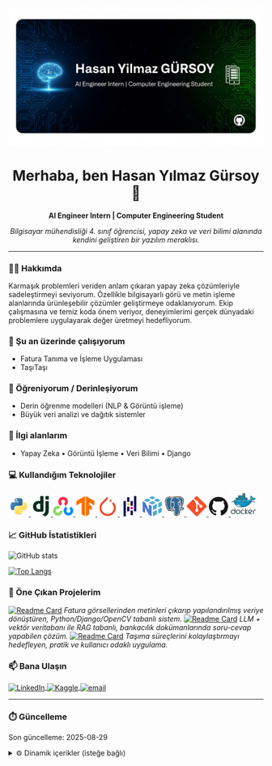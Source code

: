 <!-- Bu dosya, GitHub profil README'niz için iskelet şablondur. Yer tutucuları dolduracağız. -->

<div align="center">

  <!-- Başlık görseli (isteğe bağlı) -->
  <!-- Aşağıdaki URL'yi kendi banner/GIF görselinizle değiştirin -->
  <!-- Banner: Hazır olduğunda bu görseli kendi banner linkinizle değiştirin -->
  <img src="assets/banner.png" alt="profile banner" width="900" loading="lazy" />

  <h1>Merhaba, ben Hasan Yılmaz Gürsoy 👋</h1>
  <p><strong>AI Engineer Intern | Computer Engineering Student</strong></p>
  <p><em>Bilgisayar mühendisliği 4. sınıf öğrencisi, yapay zeka ve veri bilimi alanında kendini geliştiren bir yazılım meraklısı.</em></p>

  <!-- Hızlı rozetler (shields.io) -->
  <!-- Örnek: <img src="https://img.shields.io/badge/React-20232A?style=for-the-badge&logo=react&logoColor=61DAFB" /> -->

</div>

---

### 🙋‍♂️ Hakkımda
Karmaşık problemleri veriden anlam çıkaran yapay zeka çözümleriyle sadeleştirmeyi seviyorum. Özellikle
bilgisayarlı görü ve metin işleme alanlarında ürünleşebilir çözümler geliştirmeye odaklanıyorum. Ekip
çalışmasına ve temiz koda önem veriyor, deneyimlerimi gerçek dünyadaki problemlere uygulayarak
değer üretmeyi hedefliyorum.

### 🔭 Şu an üzerinde çalışıyorum
- Fatura Tanıma ve İşleme Uygulaması
- TaşıTaşı

### 🌱 Öğreniyorum / Derinleşiyorum
- Derin öğrenme modelleri (NLP & Görüntü işleme)
- Büyük veri analizi ve dağıtık sistemler

### 💬 İlgi alanlarım
- Yapay Zeka • Görüntü İşleme • Veri Bilimi • Django

### 💻 Kullandığım Teknolojiler
<p align="left">
  <!-- İkon örnekleri: Devicon -->
  <a href="https://www.python.org" target="_blank" rel="noreferrer">
    <img src="https://raw.githubusercontent.com/devicons/devicon/master/icons/python/python-original.svg" alt="python" width="40" height="40" />
  </a>
  <a href="https://www.djangoproject.com/" target="_blank" rel="noreferrer">
    <img src="https://raw.githubusercontent.com/devicons/devicon/master/icons/django/django-plain.svg" alt="django" width="40" height="40" />
  </a>
  <a href="https://opencv.org/" target="_blank" rel="noreferrer">
    <img src="https://raw.githubusercontent.com/devicons/devicon/master/icons/opencv/opencv-original.svg" alt="opencv" width="40" height="40" />
  </a>
  <a href="https://www.tensorflow.org/" target="_blank" rel="noreferrer">
    <img src="https://raw.githubusercontent.com/devicons/devicon/master/icons/tensorflow/tensorflow-original.svg" alt="tensorflow" width="40" height="40" />
  </a>
  <a href="https://pytorch.org/" target="_blank" rel="noreferrer">
    <img src="https://raw.githubusercontent.com/devicons/devicon/master/icons/pytorch/pytorch-original.svg" alt="pytorch" width="40" height="40" />
  </a>
  <a href="https://pandas.pydata.org/" target="_blank" rel="noreferrer">
    <img src="https://raw.githubusercontent.com/devicons/devicon/master/icons/pandas/pandas-original.svg" alt="pandas" width="40" height="40" />
  </a>
  <a href="https://numpy.org/" target="_blank" rel="noreferrer">
    <img src="https://raw.githubusercontent.com/devicons/devicon/master/icons/numpy/numpy-original.svg" alt="numpy" width="40" height="40" />
  </a>
  <a href="https://www.postgresql.org/" target="_blank" rel="noreferrer">
    <img src="https://raw.githubusercontent.com/devicons/devicon/master/icons/postgresql/postgresql-original.svg" alt="postgresql" width="40" height="40" />
  </a>
  <a href="https://git-scm.com/" target="_blank" rel="noreferrer">
    <img src="https://raw.githubusercontent.com/devicons/devicon/master/icons/git/git-original.svg" alt="git" width="40" height="40" />
  </a>
  <a href="https://github.com/" target="_blank" rel="noreferrer">
    <img src="https://raw.githubusercontent.com/devicons/devicon/master/icons/github/github-original.svg" alt="github" width="40" height="40" />
  </a>
  <a href="https://www.docker.com/" target="_blank" rel="noreferrer">
    <img src="https://raw.githubusercontent.com/devicons/devicon/master/icons/docker/docker-original-wordmark.svg" alt="docker" width="50" height="50" />
  </a>
  <!-- İhtiyaca göre teknoloji ikonları ekleyelim -->
</p>

### 📈 GitHub İstatistikleri

![GitHub stats](https://github-readme-stats.vercel.app/api?username=hasanyilmazgursoy&show_icons=true&theme=radical)

[![Top Langs](https://github-readme-stats.vercel.app/api/top-langs/?username=hasanyilmazgursoy&layout=compact&theme=radical)](https://github.com/anuraghazra/github-readme-stats)

### 📌 Öne Çıkan Projelerim
[![Readme Card](https://github-readme-stats.vercel.app/api/pin/?username=hasanyilmazgursoy&repo=fatura_tanima_uygulamasi&theme=radical)](https://github.com/hasanyilmazgursoy/fatura_tanima_uygulamasi)
<em>Fatura görsellerinden metinleri çıkarıp yapılandırılmış veriye dönüştüren, Python/Django/OpenCV tabanlı sistem.</em>
[![Readme Card](https://github-readme-stats.vercel.app/api/pin/?username=hasanyilmazgursoy&repo=vakifbank-hackathon-rag-system&theme=radical)](https://github.com/hasanyilmazgursoy/vakifbank-hackathon-rag-system)
<em>LLM + vektör veritabanı ile RAG tabanlı, bankacılık dokümanlarında soru-cevap yapabilen çözüm.</em>
[![Readme Card](https://github-readme-stats.vercel.app/api/pin/?username=hasanyilmazgursoy&repo=TasiTasi&theme=radical)](https://github.com/hasanyilmazgursoy/TasiTasi)
<em>Taşıma süreçlerini kolaylaştırmayı hedefleyen, pratik ve kullanıcı odaklı uygulama.</em>

### 📫 Bana Ulaşın
<p align="left">
  <a href="https://www.linkedin.com/in/hasan-y%C4%B1lmaz-g%C3%BCrsoy-a900b9229/" target="blank">
    <img align="center" src="https://raw.githubusercontent.com/rahuldkjain/github-profile-readme-generator/master/src/images/icons/Social/linked-in-alt.svg" alt="LinkedIn" height="30" width="40" />
  </a>
  <a href="https://www.kaggle.com/hasanylmazgrsoy" target="blank">
    <img align="center" src="https://raw.githubusercontent.com/rahuldkjain/github-profile-readme-generator/master/src/images/icons/Social/kaggle.svg" alt="Kaggle" height="30" width="40" />
  </a>
  <a href="mailto:hasanyilmazgursoy@gmail.com" target="blank">
    <img align="center" src="https://img.shields.io/badge/Email-D14836?style=for-the-badge&logo=gmail&logoColor=white" alt="email" height="28" />
  </a>
</p>

---

### ⏱️ Güncelleme
Son güncelleme: <!--LAST_UPDATED:start-->2025-08-29<!--LAST_UPDATED:end-->

<details>
  <summary>⚙️ Dinamik içerikler (isteğe bağlı)</summary>

  <!-- WakaTime, son blog yazıları, Spotify vb. için GitHub Actions ekleyebiliriz. -->
  <!-- Tercihlerinizi paylaşın, uygun workflow dosyalarını ekleyelim. -->

</details>

<!-- Notlar
1) Bu repo, kullanıcı adınızla aynı isimde olmalıdır: hasanyilmazgursoy
2) Public olmalı ve README görünür olmalı.
3) Pinned repos: Profilinizde en iyi 6 projenizi sabitleyin.
-->



